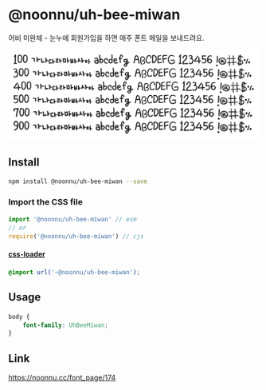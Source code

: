 # @noonnu/uh-bee-miwan

어비 미완체 - 눈누에 회원가입을 하면 매주 폰트 메일을 보내드려요.

![example](./example.png)

## Install

```bash
npm install @noonnu/uh-bee-miwan --save
```

### Import the CSS file

```js
import '@noonnu/uh-bee-miwan' // esm
// or
require('@noonnu/uh-bee-miwan') // cjs
```

#### [css-loader](https://github.com/webpack-contrib/css-loader)

```css
@import url('~@noonnu/uh-bee-miwan');
```

## Usage

```css
body {
    font-family: UhBeeMiwan;
}
```

## Link

https://noonnu.cc/font_page/174

